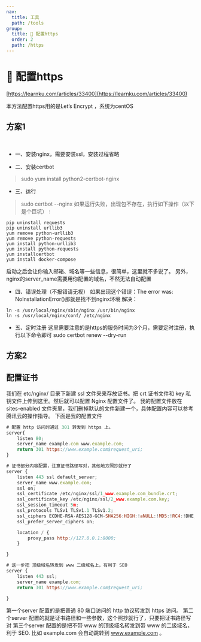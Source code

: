 ```yaml
---
nav:
  title: 工具
  path: /tools
group:
  title: 💊 配置https
  order: 2
  path: /https
---
```



# 💊 配置https
[https://learnku.com/articles/33400](https://learnku.com/articles/33400)
​

本方法配置https用的是Let’s Encrypt ，系统为centOS
​

## 方案1
​

* 一、安装nginx，需要安装ssl，安装过程省略

* 二、安装certbot

> sudo yum install python2-certbot-nginx 

* 三、运行
> sudo certbot --nginx 
如果运行失败，出现包不存在，执行如下操作（以下是个巨坑） :
```
pip uninstall requests 
pip uninstall urllib3 
yum remove python-urllib3 
yum remove python-requests 
yum install python-urllib3 
yum install python-requests 
yum installcertbot 
yum install docker-compose 
```
启动之后会让你输入邮箱、域名等一些信息，很简单，这里就不多说了。
另外，nginx的server_name需要用你配置的域名，不然无法自动配置

* 四、错误处理（不报错请无视）
如果出现这个错误：The error was: NoInstallationError()那就是找不到nginx环境 解决： 
```
ln -s /usr/local/nginx/sbin/nginx /usr/bin/nginx 
ln -s /usr/local/nginx/conf/ /etc/nginx 
```

* 五、定时注册
这里需要注意的是https的服务时间为3个月，需要定时注册，执行以下命令即可
sudo certbot renew --dry-run
​

## 方案2
## 配置证书
我们在 etc/nginx/ 目录下新建 ssl 文件夹来存放证书。把 crt 证书文件和 key 私钥文件上传到这里。然后就可以配置 Nginx 配置文件了。
我的配置文件放在 sites-enabled 文件夹里，我们删掉默认的文件新建一个，具体配置内容可以参考腾讯云的操作指导。
下面是我的配置文件
​

```javascript
# 配置 http 访问时通过 301 转发到 https 上。
server{
    listen 80;
    server_name example.com www.example.com;
    return 301 https://www.example.com$request_uri;
}

# 证书部分内容配置，注意证书路径写对，其他地方照抄就行了
server {
    listen 443 ssl default_server;
    server_name www.example.com;
    ssl on;
    ssl_certificate /etc/nginx/ssl/1_www.example.com_bundle.crt;
    ssl_certificate_key /etc/nginx/ssl/2_www.example.com.key;
    ssl_session_timeout 5m;
    ssl_protocols TLSv1 TLSv1.1 TLSv1.2;
    ssl_ciphers ECDHE-RSA-AES128-GCM-SHA256:HIGH:!aNULL:!MD5:!RC4:!DHE;
    ssl_prefer_server_ciphers on;

    location / {
        proxy_pass http://127.0.0.1:8000;
    }

}

# 这一步把 顶级域名转发到 www 二级域名上，有利于 SEO
server {
    listen 443 ssl;
    server_name example.com;
    return 301 https://www.example.com$request_uri;

}
```
第一个server 配置的是把普通 80 端口访问的 http 协议转发到 https 访问。 第二个server 配置的就是证书路径和一些参数，这个照抄就行了，只要把证书路径写对 第三个server 配置的是把不带 www 的顶级域名转发到带 www 的二级域名，利于 SEO. 比如 example.com 会自动跳转到 www.example.com 。
